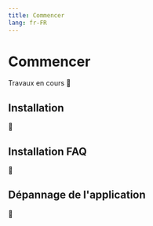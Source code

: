 ```yaml
---
title: Commencer
lang: fr-FR
---
```


<notuptodate/>

# Commencer
Travaux en cours :construction_worker:

## Installation
:construction_worker:

## Installation FAQ
:construction_worker:

## Dépannage de l'application
:construction_worker: